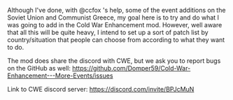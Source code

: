 Although I've done, with @ccfox 's help, some of the event additions on the Soviet Union and Communist Greece, my goal here is to try and do what I was going to add in the Cold War Enhancement mod.
However, well aware that all this will be quite heavy, I intend to set up a sort of patch list by country/situation that people can choose from according to what they want to do.

The mod does share the discord with CWE, but we ask you to report bugs on the GitHub as well: https://github.com/Domper59/Cold-War-Enhancement---More-Events/issues

Link to CWE discord server: https://discord.com/invite/BPJcMuN
